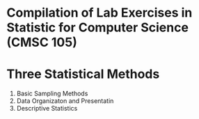 # Compilation of Lab Exercises in Statistic for Computer Science (CMSC 105)
# Three Statistical Methods

1. Basic Sampling Methods
2. Data Organizaton and Presentatin
3. Descriptive Statistics
